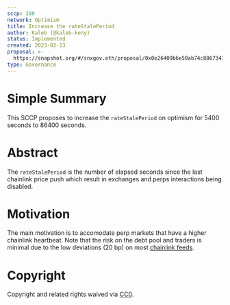 ```yaml
---
sccp: 280
network: Optimism
title: Increase the rateStalePeriod
author: Kaleb (@kaleb-keny)
status: Implemented
created: 2023-02-13
proposal: >-
  https://snapshot.org/#/snxgov.eth/proposal/0x0e26409b6e50ab74c8867341ef131cbe25ae6a32e2ddfeb73fc4a961f46c0a44
type: Governance
---
```


# Simple Summary

This SCCP proposes to increase the `rateStalePeriod` on optimism for 5400 seconds to 86400 seconds.

# Abstract

The `rateStalePeriod` is the number of elapsed seconds since the last chainlink price push which result in exchanges and perps interactions being disabled.

# Motivation

The main motivation is to accomodate perp markets that have a higher chainlink heartbeat. Note that the risk on the debt pool and traders is minimal due to the low deviations (20 bp) on most [chainlink feeds](https://docs.chain.link/data-feeds/price-feeds/addresses?network=optimism).

# Copyright

Copyright and related rights waived via [CC0](https://creativecommons.org/publicdomain/zero/1.0/).

